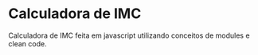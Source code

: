 # Calculadora de IMC

Calculadora de IMC feita em javascript utilizando conceitos de modules e clean code.

